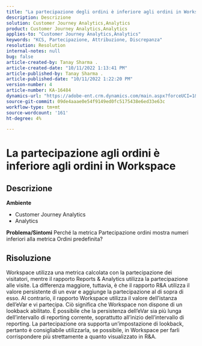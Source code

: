 ```yaml
---
title: "La partecipazione degli ordini è inferiore agli ordini in Workspace"
description: Descrizione
solution: Customer Journey Analytics,Analytics
product: Customer Journey Analytics,Analytics
applies-to: "Customer Journey Analytics,Analytics"
keywords: "KCS, Partecipazione, Attribuzione, Discrepanza"
resolution: Resolution
internal-notes: null
bug: false
article-created-by: Tanay Sharma .
article-created-date: "10/11/2022 1:13:41 PM"
article-published-by: Tanay Sharma .
article-published-date: "10/11/2022 1:22:20 PM"
version-number: 4
article-number: KA-16484
dynamics-url: "https://adobe-ent.crm.dynamics.com/main.aspx?forceUCI=1&pagetype=entityrecord&etn=knowledgearticle&id=0e9ddf82-6649-ed11-bba2-0022480868ff"
source-git-commit: 09de4aaae0e54f9149ed0fc5175438e6ed33e63c
workflow-type: tm+mt
source-wordcount: '161'
ht-degree: 4%

---
```


# La partecipazione agli ordini è inferiore agli ordini in Workspace

## Descrizione

<b>Ambiente</b>
- Customer Journey Analytics
- Analytics



<b>Problema/Sintomi</b>
Perché la metrica Partecipazione ordini mostra numeri inferiori alla metrica Ordini predefinita?


## Risoluzione


Workspace utilizza una metrica calcolata con la partecipazione dei visitatori, mentre il rapporto Reports &amp; Analytics utilizza la partecipazione alle visite. La differenza maggiore, tuttavia, è che il rapporto R&amp;A utilizza il valore persistente di un evar e aggiunge la partecipazione al di sopra di esso. Al contrario, il rapporto Workspace utilizza il valore dell’istanza dell’eVar e vi partecipa. Ciò significa che Workspace non dispone di un lookback abilitato. È possibile che la persistenza dell’eVar sia più lunga dell’intervallo di reporting corrente, soprattutto all’inizio dell’intervallo di reporting. La partecipazione ora supporta un’impostazione di lookback, pertanto è consigliabile utilizzarla, se possibile, in Workspace per farli corrispondere più strettamente a quanto visualizzato in R&amp;A.

